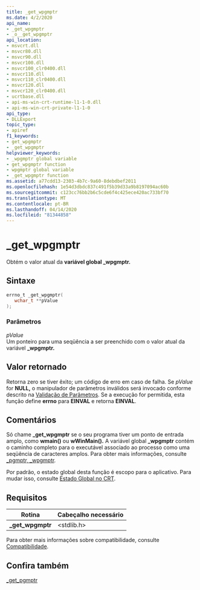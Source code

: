 ```yaml
---
title: _get_wpgmptr
ms.date: 4/2/2020
api_name:
- _get_wpgmptr
- _o__get_wpgmptr
api_location:
- msvcrt.dll
- msvcr80.dll
- msvcr90.dll
- msvcr100.dll
- msvcr100_clr0400.dll
- msvcr110.dll
- msvcr110_clr0400.dll
- msvcr120.dll
- msvcr120_clr0400.dll
- ucrtbase.dll
- api-ms-win-crt-runtime-l1-1-0.dll
- api-ms-win-crt-private-l1-1-0
api_type:
- DLLExport
topic_type:
- apiref
f1_keywords:
- get_wpgmptr
- _get_wpgmptr
helpviewer_keywords:
- _wpgmptr global variable
- get_wpgmptr function
- wpgmptr global variable
- _get_wpgmptr function
ms.assetid: a77cdd13-2303-4b7c-9a60-8debdbef2011
ms.openlocfilehash: 1e54d3dbdc837c491f5b39d33a9b8197094ac60b
ms.sourcegitcommit: c123cc76bb2b6c5cde6f4c425ece420ac733bf70
ms.translationtype: MT
ms.contentlocale: pt-BR
ms.lasthandoff: 04/14/2020
ms.locfileid: "81344858"
---
```

# <a name="_get_wpgmptr"></a>_get_wpgmptr

Obtém o valor atual da **variável global _wpgmptr.**

## <a name="syntax"></a>Sintaxe

```C
errno_t _get_wpgmptr(
   wchar_t **pValue
);
```

### <a name="parameters"></a>Parâmetros

*pValue*<br/>
Um ponteiro para uma seqüência a ser preenchido com o valor atual da variável **_wpgmptr.**

## <a name="return-value"></a>Valor retornado

Retorna zero se tiver êxito; um código de erro em caso de falha. Se *pValue* for **NULL,** o manipulador de parâmetros inválidos será invocado conforme descrito na [Validação de Parâmetros](../../c-runtime-library/parameter-validation.md). Se a execução for permitida, esta função define **errno** para **EINVAL** e retorna **EINVAL**.

## <a name="remarks"></a>Comentários

Só chame **_get_wpgmptr** se o seu programa tiver um ponto de entrada amplo, como **wmain()** ou **wWinMain().** A variável global **_wpgmptr** contém o caminho completo para o executável associado ao processo como uma seqüência de caracteres amplos. Para obter mais informações, consulte [_pgmptr, _wpgmptr](../../c-runtime-library/pgmptr-wpgmptr.md).

Por padrão, o estado global desta função é escopo para o aplicativo. Para mudar isso, consulte [Estado Global no CRT](../global-state.md).

## <a name="requirements"></a>Requisitos

|Rotina|Cabeçalho necessário|
|-------------|---------------------|
|**_get_wpgmptr**|\<stdlib.h>|

Para obter mais informações sobre compatibilidade, consulte [Compatibilidade](../../c-runtime-library/compatibility.md).

## <a name="see-also"></a>Confira também

[_get_pgmptr](get-pgmptr.md)<br/>
